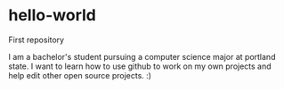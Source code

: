 # hello-world
First repository

I am a bachelor's student pursuing a computer science major at portland state. 
I want to learn how to use github to work on my own projects and help edit
other open source projects. :)
